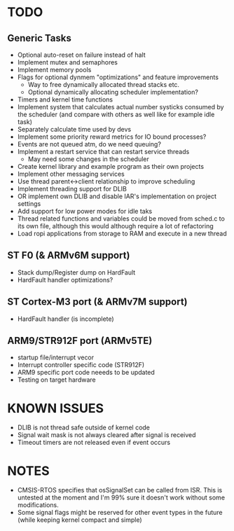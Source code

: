 TODO
====

Generic Tasks
-------------
- Optional auto-reset on failure instead of halt
- Implement mutex and semaphores
- Implement memory pools
- Flags for optional dynmem "optimizations" and feature improvements
    - Way to free dynamically allocated thread stacks etc.
    - Optional dynamically allocating scheduler implementation?
- Timers and kernel time functions
- Implement system that calculates actual number systicks consumed by
  the scheduler (and compare with others as well like for example idle task)
- Separately calculate time used by devs
- Implement some priority reward metrics for IO bound processes?
- Events are not queued atm, do we need queuing?
- Implement a restart service that can restart service threads
    - May need some changes in the scheduler
- Create kernel library and example program as their own projects
- Implement other messaging services
- Use thread parent<->client relationship to improve scheduling
- Implement threading support for DLIB
- OR implement own DLIB and disable IAR's implementation on project settings
- Add support for low power modes for idle taks
- Thread related functions and variables could be moved from sched.c to its
  own file, although this would although require a lot of refactoring
- Load ropi applications from storage to RAM and execute in a new thread

ST F0 (& ARMv6M support)
------------------------
- Stack dump/Register dump on HardFault
- HardFault handler optimizations?

ST Cortex-M3 port (& ARMv7M support)
------------------------------------
- HardFault handler (is incomplete)

ARM9/STR912F port (ARMv5TE)
---------------------------
- startup file/interrupt vecor
- Interrupt controller specific code (STR912F)
- ARM9 specific port code neeeds to be updated
- Testing on target hardware


KNOWN ISSUES
============

- DLIB is not thread safe outside of kernel code
- Signal wait mask is not always cleared after signal is received
- Timeout timers are not released even if event occurs


NOTES
=====

- CMSIS-RTOS specifies that osSignalSet can be called from ISR. This is
  untested at the moment and I'm 99% sure it doesn't work without some
  modifications.
- Some signal flags might be reserved for other event types in the future
  (while keeping kernel compact and simple)
